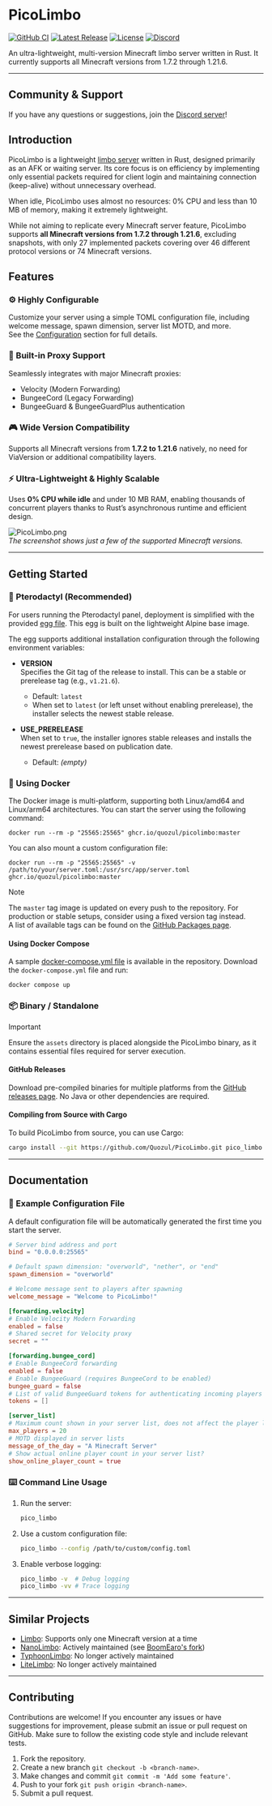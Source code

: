 # PicoLimbo

[![GitHub CI](https://img.shields.io/github/actions/workflow/status/Quozul/PicoLimbo/.github%2Fworkflows%2Fci.yml?branch=master)](https://github.com/Quozul/PicoLimbo/actions)
[![Latest Release](https://img.shields.io/github/v/release/Quozul/PicoLimbo)](https://github.com/Quozul/PicoLimbo/releases)
[![License](https://img.shields.io/github/license/Quozul/PicoLimbo)](LICENSE)
[![Discord](https://img.shields.io/discord/1373364651118694585)](https://discord.gg/M2a9dxJPRy)

An ultra-lightweight, multi-version Minecraft limbo server written in Rust.
It currently supports all Minecraft versions from 1.7.2 through 1.21.6.

---

## Community & Support

If you have any questions or suggestions, join the [Discord server](https://discord.gg/M2a9dxJPRy)!

## Introduction

PicoLimbo is a lightweight [limbo server](https://quozul.dev/posts/2025-05-14-what-are-minecraft-limbo-servers/) written
in Rust, designed primarily as an AFK or waiting server. Its core focus is on efficiency by implementing only essential
packets required for client login and maintaining connection (keep-alive) without unnecessary overhead.

When idle, PicoLimbo uses almost no resources: 0% CPU and less than 10 MB of memory, making it extremely lightweight.

While not aiming to replicate every Minecraft server feature, PicoLimbo supports **all Minecraft versions from 1.7.2
through 1.21.6**, excluding snapshots, with only 27 implemented packets covering over 46 different protocol versions or
74 Minecraft versions.

## Features

### ⚙️ Highly Configurable

Customize your server using a simple TOML configuration file, including welcome message, spawn dimension, server list
MOTD, and more.  
See the [Configuration](#-example-configuration-file) section for full details.

### 🔀 Built-in Proxy Support

Seamlessly integrates with major Minecraft proxies:

- Velocity (Modern Forwarding)
- BungeeCord (Legacy Forwarding)
- BungeeGuard & BungeeGuardPlus authentication

### 🎮 Wide Version Compatibility

Supports all Minecraft versions from **1.7.2 to 1.21.6** natively, no need for ViaVersion or additional compatibility
layers.

### ⚡ Ultra-Lightweight & Highly Scalable

Uses **0% CPU while idle** and under 10 MB RAM, enabling thousands of concurrent players thanks to Rust’s asynchronous
runtime and efficient design.

![PicoLimbo.png](./docs/assets/PicoLimbo.png)  
*The screenshot shows just a few of the supported Minecraft versions.*

---

## Getting Started

### 🚀 Pterodactyl (Recommended)

For users running the Pterodactyl panel, deployment is simplified with the provided [egg file](./pterodactyl/eggs). This
egg is built on the lightweight Alpine base image.

The egg supports additional installation configuration through the following environment variables:

- **VERSION**  
  Specifies the Git tag of the release to install. This can be a stable or prerelease tag (e.g., `v1.21.6`).
    - Default: `latest`
    - When set to `latest` (or left unset without enabling prerelease), the installer selects the newest stable release.

- **USE_PRERELEASE**  
  When set to `true`, the installer ignores stable releases and installs the newest prerelease based on publication
  date.
    - Default: *(empty)*

### 🐋 Using Docker

The Docker image is multi-platform, supporting both Linux/amd64 and Linux/arm64 architectures. You can start the server
using the following command:

```shell
docker run --rm -p "25565:25565" ghcr.io/quozul/picolimbo:master
```

You can also mount a custom configuration file:

```shell
docker run --rm -p "25565:25565" -v /path/to/your/server.toml:/usr/src/app/server.toml ghcr.io/quozul/picolimbo:master
```

> [!NOTE]
> The `master` tag image is updated on every push to the repository. For production or stable setups, consider using a
> fixed version tag instead.  
> A list of available tags can be found on the
> [GitHub Packages page](https://github.com/Quozul/PicoLimbo/pkgs/container/picolimbo/versions?filters%5Bversion_type%5D=tagged).

#### Using Docker Compose

A sample [docker-compose.yml file](./docker-compose.yml) is available in the repository. Download the
`docker-compose.yml` file and run:

```shell
docker compose up
```

### 📦 Binary / Standalone

> [!IMPORTANT]
> Ensure the `assets` directory is placed alongside the PicoLimbo binary, as it contains essential files required for
> server execution.

#### GitHub Releases

Download pre-compiled binaries for multiple platforms from
the [GitHub releases page](https://github.com/Quozul/PicoLimbo/releases). No Java or other dependencies are required.

#### Compiling from Source with Cargo

To build PicoLimbo from source, you can use Cargo:

```bash
cargo install --git https://github.com/Quozul/PicoLimbo.git pico_limbo
```

---

## Documentation

### 🔧 Example Configuration File

A default configuration file will be automatically generated the first time you start the server.

```toml
# Server bind address and port
bind = "0.0.0.0:25565"

# Default spawn dimension: "overworld", "nether", or "end"
spawn_dimension = "overworld"

# Welcome message sent to players after spawning
welcome_message = "Welcome to PicoLimbo!"

[forwarding.velocity]
# Enable Velocity Modern Forwarding
enabled = false
# Shared secret for Velocity proxy
secret = ""

[forwarding.bungee_cord]
# Enable BungeeCord forwarding
enabled = false
# Enable BungeeGuard (requires BungeeCord to be enabled)
bungee_guard = false
# List of valid BungeeGuard tokens for authenticating incoming players
tokens = []

[server_list]
# Maximum count shown in your server list, does not affect the player limit
max_players = 20
# MOTD displayed in server lists
message_of_the_day = "A Minecraft Server"
# Show actual online player count in your server list?
show_online_player_count = true
```

### ⌨️ Command Line Usage

1. Run the server:
   ```bash
   pico_limbo
   ```
2. Use a custom configuration file:
   ```bash
   pico_limbo --config /path/to/custom/config.toml
   ```
3. Enable verbose logging:
   ```bash
   pico_limbo -v  # Debug logging
   pico_limbo -vv # Trace logging
   ```

---

## Similar Projects

- [Limbo](https://github.com/LOOHP/Limbo): Supports only one Minecraft version at a time
- [NanoLimbo](https://github.com/Nan1t/NanoLimbo): Actively maintained
  (see [BoomEaro's fork](https://github.com/BoomEaro/NanoLimbo/tree/feature/1.21.2))
- [TyphoonLimbo](https://github.com/TyphoonMC/TyphoonLimbo): No longer actively maintained
- [LiteLimbo](https://github.com/ThomasOM/LiteLimbo): No longer actively maintained

---

## Contributing

Contributions are welcome! If you encounter any issues or have suggestions for improvement, please submit an issue or
pull request on GitHub. Make sure to follow the existing code style and include relevant tests.

1. Fork the repository.
2. Create a new branch `git checkout -b <branch-name>`.
3. Make changes and commit `git commit -m 'Add some feature'`.
4. Push to your fork `git push origin <branch-name>`.
5. Submit a pull request.
